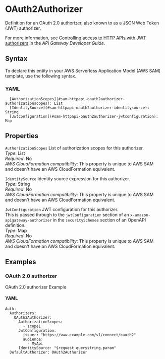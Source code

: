# OAuth2Authorizer<a name="sam-property-httpapi-oauth2authorizer"></a>

Definition for an OAuth 2\.0 authorizer, also known to as a JSON Web Token \(JWT\) authorizer\.

For more information, see [Controlling access to HTTP APIs with JWT authorizers](https://docs.aws.amazon.com/apigateway/latest/developerguide/http-api-jwt-authorizer.html) in the *API Gateway Developer Guide*\.

## Syntax<a name="sam-property-httpapi-oauth2authorizer-syntax"></a>

To declare this entity in your AWS Serverless Application Model \(AWS SAM\) template, use the following syntax\.

### YAML<a name="sam-property-httpapi-oauth2authorizer-syntax.yaml"></a>

```
  [AuthorizationScopes](#sam-httpapi-oauth2authorizer-authorizationscopes): List
  [IdentitySource](#sam-httpapi-oauth2authorizer-identitysource): String
  [JwtConfiguration](#sam-httpapi-oauth2authorizer-jwtconfiguration): Map
```

## Properties<a name="sam-property-httpapi-oauth2authorizer-properties"></a>

 `AuthorizationScopes`   <a name="sam-httpapi-oauth2authorizer-authorizationscopes"></a>
List of authorization scopes for this authorizer\.  
*Type*: List  
*Required*: No  
*AWS CloudFormation compatibility*: This property is unique to AWS SAM and doesn't have an AWS CloudFormation equivalent\.

 `IdentitySource`   <a name="sam-httpapi-oauth2authorizer-identitysource"></a>
Identity source expression for this authorizer\.  
*Type*: String  
*Required*: No  
*AWS CloudFormation compatibility*: This property is unique to AWS SAM and doesn't have an AWS CloudFormation equivalent\.

 `JwtConfiguration`   <a name="sam-httpapi-oauth2authorizer-jwtconfiguration"></a>
JWT configuration for this authorizer\.  
This is passed through to the `jwtConfiguration` section of an `x-amazon-apigateway-authorizer` in the `securitySchemes` section of an OpenAPI definition\.  
*Type*: Map  
*Required*: No  
*AWS CloudFormation compatibility*: This property is unique to AWS SAM and doesn't have an AWS CloudFormation equivalent\.

## Examples<a name="sam-property-httpapi-oauth2authorizer--examples"></a>

### OAuth 2\.0 authorizer<a name="sam-property-httpapi-oauth2authorizer--examples--oauth-2.0-authorizer"></a>

OAuth 2\.0 authorizer Example

#### YAML<a name="sam-property-httpapi-oauth2authorizer--examples--oauth-2.0-authorizer--yaml"></a>

```
Auth:
  Authorizers:
    OAuth2Authorizer:
      AuthorizationScopes:
        - scope1
      JwtConfiguration:
        issuer: "https://www.example.com/v1/connect/oauth2"
        audience:
          - MyApi
      IdentitySource: "$request.querystring.param"
  DefaultAuthorizer: OAuth2Authorizer
```